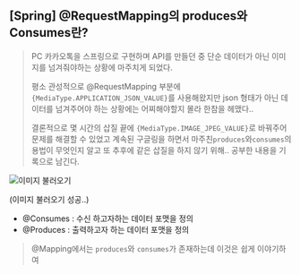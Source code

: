 ## [Spring] @RequestMapping의 produces와 Consumes란?

> PC 카카오톡을 스프링으로 구현하며 API를 만들던 중 단순 데이터가 아닌 이미지를 넘겨줘야하는 상황에 마주치게 되었다. 
>
> 평소 관성적으로 @RequestMapping 부분에 `{MediaType.APPLICATION_JSON_VALUE}`를 사용해왔지만 json 형태가 아닌 데이터를 넘겨주어야 하는 상황에는 어찌해야할지 몰라 한참을 헤맸다..
>
> 결론적으로 몇 시간의 삽질 끝에 `{MediaType.IMAGE_JPEG_VALUE}`로 바꿔주어 문제를 해결할 수 있었고 계속된 구글링을 하면서 마주친`produces`와`consumes`의 용법이 무엇인지 알고 또 추후에 같은 삽질을 하지 않기 위해.. 공부한 내용을 기록으로 남긴다.

![이미지 불러오기](C:\Users\jungh\Downloads\imageReturn.png)

(이미지 불러오기 성공..)



* @Consumes : 수신 하고자하는 데이터 포맷을 정의
* @Produces : 출력하고자 하는 데이터 포맷을 정의



> @Mapping에서는 `produces`와 `consumes`가 존재하는데 이것은 쉽게 이야기하여    





